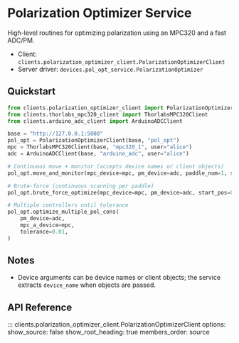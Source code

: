 # Polarization Optimizer Service

High-level routines for optimizing polarization using an MPC320 and a fast ADC/PM.

- Client: `clients.polarization_optimizer_client.PolarizationOptimizerClient`
- Server driver: `devices.pol_opt_service.PolarizationOptimizer`

## Quickstart

```python
from clients.polarization_optimizer_client import PolarizationOptimizerClient
from clients.thorlabs_mpc320_client import ThorlabsMPC320Client
from clients.arduino_adc_client import ArduinoADCClient

base = "http://127.0.0.1:5000"
pol_opt = PolarizationOptimizerClient(base, "pol_opt")
mpc = ThorlabsMPC320Client(base, "mpc320_1", user="alice")
adc = ArduinoADCClient(base, "arduino_adc", user="alice")

# Continuous move + monitor (accepts device names or client objects)
pol_opt.move_and_monitor(mpc_device=mpc, pm_device=adc, paddle_num=1, start_pos=0, end_pos=165.9)

# Brute-force (continuous scanning per paddle)
pol_opt.brute_force_optimize(mpc_device=mpc, pm_device=adc, start_pos=0, end_pos=165.9)

# Multiple controllers until tolerance
pol_opt.optimize_multiple_pol_cons(
    pm_device=adc,
    mpc_a_device=mpc,
    tolerance=0.01,
)
```

## Notes

- Device arguments can be device names or client objects; the service extracts
  `device_name` when objects are passed.

## API Reference

::: clients.polarization_optimizer_client.PolarizationOptimizerClient
    options:
      show_source: false
      show_root_heading: true
      members_order: source

